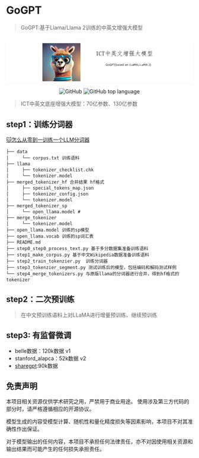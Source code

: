 # GoGPT

> GoGPT:基于Llama/Llama 2训练的中英文增强大模型

<p align="center">
    <br>
    <img src="resources/assets/gogpt-banner-tou.png" width="600"/>
    <br>
</p>
<p align="center">
    <img alt="GitHub" src="https://img.shields.io/github/license/ymcui/Chinese-LLaMA-Alpaca.svg?color=blue&style=flat-square">
    <img alt="GitHub top language" src="https://img.shields.io/github/languages/top/ymcui/Chinese-LLaMA-Alpaca">
</p>

> ICT中英文底座增强大模型：70亿参数、130亿参数

## step1：训练分词器

[🐱怎么从零到一训练一个LLM分词器](https://github.com/yanqiangmiffy/how-to-train-tokenizer)

```text
├── data
│     └── corpus.txt 训练语料
├── llama
│     ├── tokenizer_checklist.chk
│     └── tokenizer.model
├── merged_tokenizer_hf 合并结果 hf格式
│     ├── special_tokens_map.json
│     ├── tokenizer_config.json
│     └── tokenizer.model
├── merged_tokenizer_sp
│     └── open_llama.model # 
├── merge_tokenizer
│     └── tokenizer.model
├── open_llama.model 训练的sp模型
├── open_llama.vocab 训练的sp词汇表
├── README.md
├── step0_step0_process_text.py 基于多分数据集准备训练语料
├── step1_make_corpus.py 基于中文Wikipedia数据准备训练语料
├── step2_train_tokenzier.py  训练分词器
├── step3_tokenzier_segment.py 测试训练后的模型，包括编码和解码测试样例
└── step4_merge_tokenizers.py 与原版llama的分词器进行合并，得到hf格式的tokenizer

```

## step2：二次预训练

> 在中文预训练语料上对LLaMA进行增量预训练、继续预训练

## step3: 有监督微调

- belle数据：120k数据  v1
- stanford_alapca：52k数据 v2
- [sharegpt](data%2Ffinetune%2Fsharegpt):90k数据

## 免责声明

本项目相关资源仅供学术研究之用，严禁用于商业用途。 使用涉及第三方代码的部分时，请严格遵循相应的开源协议。

模型生成的内容受模型计算、随机性和量化精度损失等因素影响，本项目不对其准确性作出保证。

对于模型输出的任何内容，本项目不承担任何法律责任，亦不对因使用相关资源和输出结果而可能产生的任何损失承担责任。

